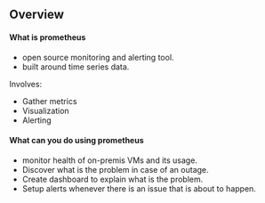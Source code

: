 ## Overview


#### What is prometheus

- open source monitoring and alerting tool. 
- built around time series data. 

Involves:
- Gather metrics
- Visualization
- Alerting


#### What can you do using prometheus
- monitor health of on-premis VMs and its usage. 
- Discover what is the problem in case of an outage. 
- Create  dashboard to explain what is the problem. 
- Setup alerts whenever there is an issue that is about to happen. 


